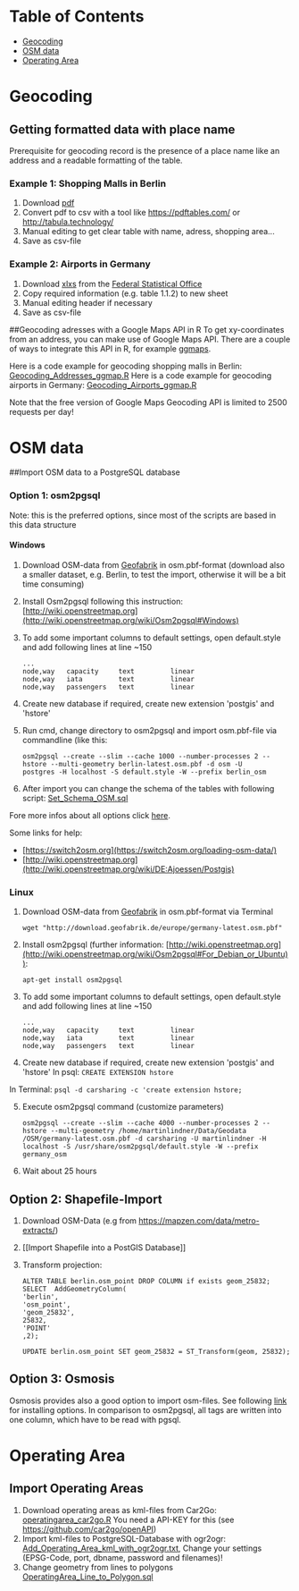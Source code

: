 
# Table of Contents
* [Geocoding](#Geocoding)
* [OSM data](#OSM_data)
* [Operating Area](#Operating_Area)

# Geocoding <a id="Geocoding"></a>
## Getting formatted data with place name
Prerequisite for geocoding record is the presence of a place name like an address and a readable formatting of the table. 

###  Example 1: Shopping Malls in Berlin
1. Download [pdf](https://www.ihk-berlin.de/blob/bihk24/produktmarken/branchen/handel/2271598/e7e05a510e6f1cf8431c84d2e9ca20f8/Shoppingcenter_Berlin-data.pdf) 
2. Convert pdf to csv with a tool like https://pdftables.com/ or http://tabula.technology/
3. Manual editing to get clear table with name, adress, shopping area...
4. Save as csv-file

###  Example 2: Airports in Germany
1. Download [xlxs](https://www.destatis.de/DE/Publikationen/Thematisch/TransportVerkehr/Luftverkehr/Luftverkehr2080600161065.xlsx?__blob=publicationFile) from the [Federal Statistical Office](https://www.destatis.de/DE/Publikationen/Thematisch/TransportVerkehr/Luftverkehr/Luftverkehr.html)
2. Copy required information (e.g. table 1.1.2) to new sheet
3. Manual editing header if necessary
4. Save as csv-file

##Geocoding adresses with a Google Maps API in R
To get xy-coordinates from an address, you can make use of Google Maps API. There are a couple of ways to integrate this API in R, for example [ggmaps](https://cran.r-project.org/web/packages/ggmap/index.html).

Here is a code example for geocoding shopping malls in Berlin: [Geocoding_Addresses_ggmap.R](R/Geocoding_Addresses_ggmap.R)
Here is a code example for geocoding airports in Germany: [Geocoding_Airports_ggmap.R](R/Geocoding_Airports_ggmap.R)

Note that the free version of Google Maps Geocoding API is limited to 2500 requests per day!

# OSM data <a id="OSM_data"></a>

##Import OSM data to a PostgreSQL database
### Option 1: osm2pgsql
Note: this is the preferred options, since most of the scripts are based in this data structure
#### Windows

1. Download OSM-data from [Geofabrik](http://download.geofabrik.de/europe/germany.html) in osm.pbf-format (download also a smaller dataset, e.g. Berlin, to test the import, otherwise it will be a bit time consuming)
2. Install Osm2pgsql following this instruction: [http://wiki.openstreetmap.org](http://wiki.openstreetmap.org/wiki/Osm2pgsql#Windows)
3. To add some important columns to default settings, open default.style and add following lines at line ~150

    ```
    ...
    node,way   capacity     text         linear
    node,way   iata         text         linear
    node,way   passengers   text         linear
    ```
    
4. Create new database if required, create new extension 'postgis' and 'hstore'
5. Run cmd, change directory to osm2pgsql and import osm.pbf-file via commandline (like this:

    ```
    osm2pgsql --create --slim --cache 1000 --number-processes 2 --hstore --multi-geometry berlin-latest.osm.pbf -d osm -U           postgres -H localhost -S default.style -W --prefix berlin_osm
    ```

6. After import you can change the schema of the tables with following script: [Set_Schema_OSM.sql](PostgreSQL/Set_Schema_OSM.sql)

Fore more infos about all options click [here](http://www.volkerschatz.com/net/osm/osm2pgsql-usage.html).

Some links for help:
* [https://switch2osm.org](https://switch2osm.org/loading-osm-data/)
* [http://wiki.openstreetmap.org](http://wiki.openstreetmap.org/wiki/DE:Ajoessen/Postgis)

### Linux
1. Download OSM-data from [Geofabrik](http://download.geofabrik.de/europe/germany.html) in osm.pbf-format via Terminal

    ```
    wget "http://download.geofabrik.de/europe/germany-latest.osm.pbf"
    ```

2. Install osm2pgsql (further information: [http://wiki.openstreetmap.org](http://wiki.openstreetmap.org/wiki/Osm2pgsql#For_Debian_or_Ubuntu)):

    ```
    apt-get install osm2pgsql
    ```
3. To add some important columns to default settings, open default.style and add following lines at line ~150

    ```
    ...
    node,way   capacity     text         linear
    node,way   iata         text         linear
    node,way   passengers   text         linear
    ```

4. Create new database if required, create new extension 'postgis' and 'hstore'
In psql: ```CREATE EXTENSION hstore```

In Terminal: ```psql -d carsharing -c 'create extension hstore;```

5. Execute osm2pgsql command (customize parameters)

    ```
    osm2pgsql --create --slim --cache 4000 --number-processes 2 --hstore --multi-geometry /home/martinlindner/Data/Geodata    /OSM/germany-latest.osm.pbf -d carsharing -U martinlindner -H localhost -S /usr/share/osm2pgsql/default.style -W --prefix     germany_osm
    ```

6. Wait about 25 hours 

## Option 2: Shapefile-Import

1.  Download OSM-Data (e.g from https://mapzen.com/data/metro-extracts/)
2.  [[Import Shapefile into a PostGIS Database]]
3.  Transform projection:

    ```
    ALTER TABLE berlin.osm_point DROP COLUMN if exists geom_25832;
    SELECT  AddGeometryColumn(
	'berlin',
	'osm_point',
	'geom_25832',
	25832,
	'POINT'
	,2);

    UPDATE berlin.osm_point SET geom_25832 = ST_Transform(geom, 25832);
    ```

## Option 3: Osmosis
Osmosis provides also a good option to import osm-files. See following [link](http://wiki.openstreetmap.org/wiki/Osmosis/PostGIS_Setup) for installing options. In comparison to osm2pgsql, all tags are written into one column, which have to be read with pgsql.



# Operating Area <a id="Operating_Area"></a>

## Import Operating Areas
1. Download operating areas as kml-files from Car2Go: [operatingarea_car2go.R](Data/R/operatingarea_car2go.R) You need a API-KEY for this (see https://github.com/car2go/openAPI)
2. Import kml-files to PostgreSQL-Database with ogr2ogr: [Add_Operating_Area_kml_with_ogr2ogr.txt](PostgreSQL/Add_Operating_Area_kml_with_ogr2ogr.txt), Change your settings (EPSG-Code, port, dbname, password and filenames)!
3. Change geometry from lines to polygons [OperatingArea_Line_to_Polygon.sql](PostgreSQL/OperatingArea_Line_to_Polygon.sql)



